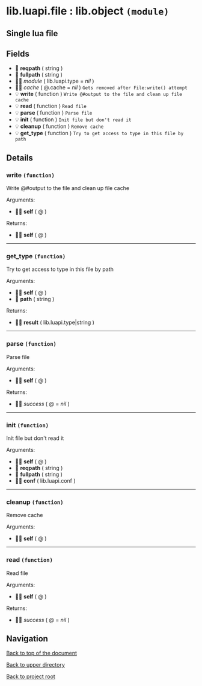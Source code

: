 # lib.luapi.file : lib.object `(module)`

## Single lua file

## Fields

+ 📝 **reqpath** ( string )
+ 📝 **fullpath** ( string )
+ 👨‍👦 _module_ ( lib.luapi.type = *nil* )
+ 👨‍👦 _cache_ ( @.cache = *nil* )
	`Gets removed after File:write() attempt`
+ 💡 **write** ( function )
	`Write @#output to the file and clean up file cache`
+ 💡 **read** ( function )
	`Read file`
+ 💡 **parse** ( function )
	`Parse file`
+ 💡 **init** ( function )
	`Init file but don't read it`
+ 💡 **cleanup** ( function )
	`Remove cache`
+ 💡 **get_type** ( function )
	`Try to get access to type in this file by path`

## Details

### write `(function)`

Write @#output to the file and clean up file cache

Arguments:

+ 👨‍👦 **self** ( @ )

Returns:

+ 👨‍👦 **self** ( @ )

---

### get_type `(function)`

Try to get access to type in this file by path

Arguments:

+ 👨‍👦 **self** ( @ )
+ 📝 **path** ( string )

Returns:

+ 👨‍👦 **result** ( lib.luapi.type|string )

---

### parse `(function)`

Parse file

Arguments:

+ 👨‍👦 **self** ( @ )

Returns:

+ 👨‍👦 _success_ ( @ = *nil* )

---

### init `(function)`

Init file but don't read it

Arguments:

+ 👨‍👦 **self** ( @ )
+ 📝 **reqpath** ( string )
+ 📝 **fullpath** ( string )
+ 👨‍👦 **conf** ( lib.luapi.conf )

---

### cleanup `(function)`

Remove cache

Arguments:

+ 👨‍👦 **self** ( @ )

---

### read `(function)`

Read file

Arguments:

+ 👨‍👦 **self** ( @ )

Returns:

+ 👨‍👦 _success_ ( @ = *nil* )

## Navigation

[Back to top of the document](#libluapifile--libobject-module)

[Back to upper directory](..)

[Back to project root](/../..)
